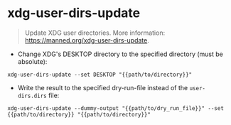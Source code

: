 # xdg-user-dirs-update

> Update XDG user directories.
> More information: <https://manned.org/xdg-user-dirs-update>.

- Change XDG's DESKTOP directory to the specified directory (must be absolute):

`xdg-user-dirs-update --set DESKTOP "{{path/to/directory}}"`

- Write the result to the specified dry-run-file instead of the `user-dirs.dirs` file:

`xdg-user-dirs-update --dummy-output "{{path/to/dry_run_file}}" --set {{path/to/directory}} "{{path/to/directory}}"`
